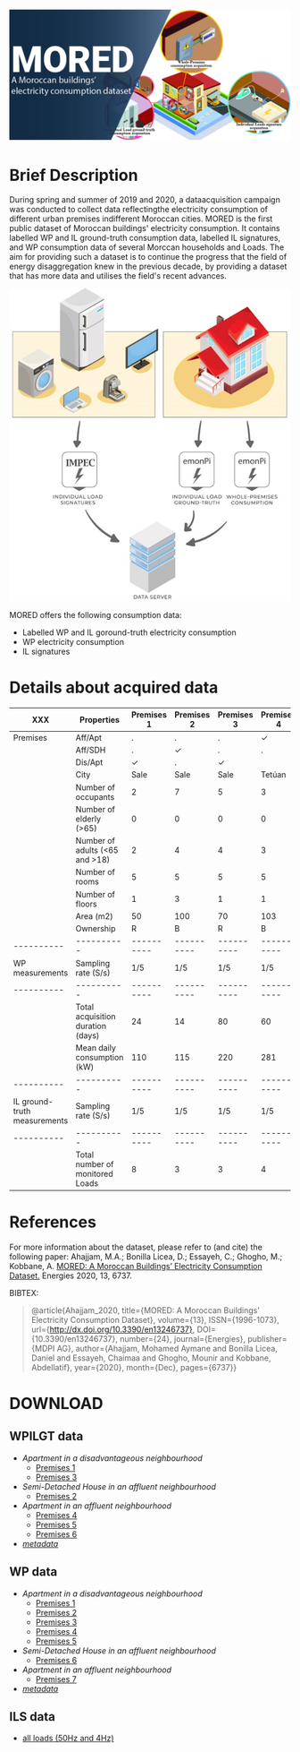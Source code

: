 <h1 align="center">
  <img src="Header1.jpg" />
</h1>

# Brief Description

During  spring  and  summer  of  2019  and  2020,  a  dataacquisition campaign was conducted to collect data reflectingthe  electricity  consumption  of  different  urban  premises  indifferent Moroccan cities. MORED is the first public dataset of Moroccan buildings' electricity consumption.  It contains labelled WP and IL ground-truth consumption data, labelled IL signatures, and WP consumption data of several Morccan households and Loads. The aim for providing such a dataset is to continue the progress that the field of energy disaggregation knew in the previous decade, by providing a dataset that has more data and utilises the field's recent advances.

<p align="center">
  <img src="Image1.jpg" />
</p>

MORED offers the following consumption data:
* Labelled WP and IL goround-truth electricity consumption
* WP electricity consumption
* IL signatures 

# Details about acquired data
XXX          | Properties | Premises 1 | Premises 2 | Premises 3 | Premises 4 | Premises 5 | Premises 6 |
| ---------- | ---------- | ---------- | ---------- | ---------- | ---------- | ---------- | ---------- |
Premises     | Aff/Apt    | .          | .          | .          |   ✓        |         ✓ |          ✓ |
             | Aff/SDH    | .          | ✓          |    .       |        .   |         . |          .  | 
             | Dis/Apt    |        ✓   |          . |         ✓ |            |           |              |
             | City       | Sale       | Sale       | Sale       | Tetúan     | Rabat     | Tetúan      |
             | Number of occupants | 2         | 7        |  5   |     3  |   2         |     4         |
             | Number of elderly (>65) |  0   |    0   |     0    |       0    |     0    |          0  |
             | Number of adults (<65 and >18) |   2  |       4  |        4  |        3    |         2   |    3|
             | Number of rooms  |     5  |          5  |          5  |             5  |     5   |     6 | 
             | Number of floors |  1     |     3       |   1         |    1   |   1   |       1 |
             | Area (m2)  |     50  |     100   |    70     |  103   | 100   |       103 |
             | Ownership  | R  |        B  |        R          |  B  |    R  | B |
| ---------- | ---------- | ---------- | ---------- | ---------- | ---------- | ---------- | ---------- |
WP measurements | Sampling rate (S/s) | 1/5   |     1/5  | 1/5    |       1/5   |         1/5   |         1/5  | 
| ---------- | ---------- | ---------- | ---------- | ---------- | ---------- | ---------- | ---------- |
             | Total acquisition duration (days) |     24 |         14 |         80 |            60 |             44 |             40 | 
             | Mean daily consumption (kW)    | 110     | 115   |   220     |    281      |    280    |      295|
| ---------- | ---------- | ---------- | ---------- | ---------- | ---------- | ---------- | ---------- |
IL ground-truth measurements | Sampling rate (S/s) |1/5   |   1/5   |   1/5 | 1/5   |   1/5  |        1/5|
| ---------- | ---------- | ---------- | ---------- | ---------- | ---------- | ---------- | ---------- |
             | Total number of monitored Loads | 8      |3   |       3   |          4  |            7  |            3|
# References
For more information about the dataset, please refer to (and cite) the following paper:
Ahajjam, M.A.; Bonilla Licea, D.; Essayeh, C.; Ghogho, M.; Kobbane, A. [MORED: A Moroccan Buildings’ Electricity Consumption Dataset.](https://doi.org/10.3390/en13246737) Energies 2020, 13, 6737.

BIBTEX:
> @article{Ahajjam_2020, title={MORED: A Moroccan Buildings’ Electricity Consumption Dataset}, volume={13}, ISSN={1996-1073}, url={http://dx.doi.org/10.3390/en13246737}, DOI= {10.3390/en13246737}, number={24}, journal={Energies}, publisher={MDPI AG}, author={Ahajjam, Mohamed Aymane and Bonilla Licea, Daniel and Essayeh, Chaimaa and Ghogho, Mounir and Kobbane, Abdellatif}, year={2020}, month={Dec}, pages={6737}}

# DOWNLOAD
## **WPILGT data**
  * _Apartment in a disadvantageous neighbourhood_
    * [Premises 1](https://drive.google.com/drive/folders/1zWr04V7ep8GxawXsVvhh4MdIZwq5X_d7?usp=sharing)
    * [Premises 3](https://drive.google.com/drive/folders/1HaGMTDxbNj6zcs-ZGN06uXtWrteH0rGk?usp=sharing)
  * _Semi-Detached House in an affluent neighbourhood_
    * [Premises 2](https://drive.google.com/drive/folders/1KqjpGxbDYH_Qa24in1cXaFyihwhUl5y7?usp=sharing)
  * _Apartment in an affluent neighbourhood_
    * [Premises 4](https://drive.google.com/drive/folders/1VRsbqt2ho62IFW1PAfGASWvWEomfM12l?usp=sharing)
    * [Premises 5](https://drive.google.com/drive/folders/1jfJSoQrNkPHKF08UhJvUbn33A0cPpByF?usp=sharing)
    * [Premises 6](https://drive.google.com/drive/folders/1KSk8HO0wgxMvQxkfyY1Pf7NlRbnUSyvb?usp=sharing)
  * [_metadata_](https://drive.google.com/drive/folders/1ylZD7F0xMY5DZSpDUPNXyx-cZSdbE43e?usp=sharing)

## **WP data**
  * _Apartment in a disadvantageous neighbourhood_
    * [Premises 1](https://drive.google.com/file/d/1V9t0CF1re0DFHXqDDa9hba87DNaB3Nvm/view?usp=sharing)
    * [Premises 2](https://drive.google.com/file/d/1Th8jFVNpv2K-81KezYgHJSmvq93jNl7i/view?usp=sharing)
    * [Premises 3](https://drive.google.com/file/d/1H8_IHfaVBkwfahQpqUzlHbbPLfDBMmhN/view?usp=sharing)
    * [Premises 4](https://drive.google.com/file/d/1niSxTd3dfrNKo9w4-S41XtU1_bF-br73/view?usp=sharing)
    * [Premises 5](https://drive.google.com/file/d/1J1Eu2VfMRNQKxOlRmF3FY6Z_ZjHcW5TW/view?usp=sharing)
  * _Semi-Detached House in an affluent neighbourhood_
    * [Premises 6](https://drive.google.com/file/d/1ept4Kbbei_czsGdMwCbg59bS2biBlhlx/view?usp=sharing)
  * _Apartment in an affluent neighbourhood_
    * [Premises 7](https://drive.google.com/file/d/17QD-xWMORwvNKV6gZhhFSOymRbuPCx5R/view?usp=sharing)
  * [_metadata_](https://drive.google.com/drive/folders/17HL1gYyvW8oO2wiG5mDLct3lFGZcXune?usp=sharing)  

## **ILS data**
   * [all loads (50Hz and 4Hz)](https://uirabat-my.sharepoint.com/:f:/g/personal/aymane_ahajjam_uir_ac_ma/ErK9uq8SD11IgljlnxX61LoBVzUZwLd_lqgfWdAaCCGcCA?e=iQJZyC)
